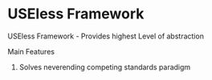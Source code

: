 # USEless Framework
USEless Framework - Provides highest Level of abstraction

Main Features

1. Solves neverending competing standards paradigm
